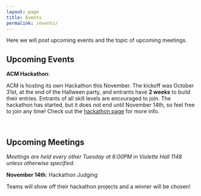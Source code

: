 ```yaml
---
layout: page
title: Events
permalink: /events/
---
```


Here we will post upcoming events and the topic of upcoming meetings. 



## Upcoming Events

**ACM Hackathon**: 

ACM is hosting its own Hackathon this November. The kickoff was October 31st, at the end of the Hallween party, and entrants have **2 weeks** to build their entries. Entrants of all skill levels are encouraged to join. The hackathon has started, but it does not end until November 14th, so feel free to join any time! Check out the [hackathon page][HT] for more info.   

<br/>

## Upcoming Meetings

*Meetings are held every other Tuesday at 6:00PM in Violette Hall 1148 unless otherwise specified.*

**November 14th**: Hackathon Judging

Teams will show off their hackathon projects and a winner will be chosen!


[HT]: {{site.baseurl}}/hacktruman/
[HI]: https://hackisu.org
[SH]: https://hackathon.mst.edu
[RT]: https://www.eventbrite.com/e/shamhacks-2018-tickets-39820147132
[BI]: https://bsidesiowa.com
[HUI]: https://bigdata.uiowa.edu/
[TH]: http://tigerhacks.missouri.edu/
[THSignUp]: https://docs.google.com/forms/d/e/1FAIpQLSfr4ToMbz6rgbkddFVo2f28jlBnWvGhA_iqpOnnYJaxyXPjgQ/viewform
[prereg]: https://docs.google.com/forms/d/e/1FAIpQLSchsn5GW4XCcQAdmWlcy_RlRr8HXViZeXF0hDagANh5dkHEhQ/viewform
[S&T]: https://pickhacks.io/
[S&T_location]: https://www.google.com/maps/place/Havener+Center/@38.1959288,-91.9552169,9z/data=!4m5!3m4!1s0x87da54c8a1cb72e5:0x5433f63da26259b6!8m2!3d37.9548037!4d-91.7763536?shorturl=1
[SO]: https://www.soinc.org/game-b